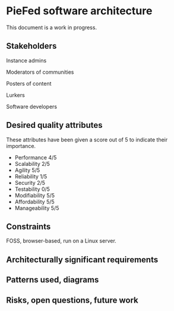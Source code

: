 # PieFed software architecture

This document is a work in progress.

## Stakeholders

Instance admins

Moderators of communities

Posters of content

Lurkers

Software developers

##  Desired quality attributes

These attributes have been given a score out of 5 to indicate their importance.

- Performance 4/5
- Scalability 2/5
- Agility 5/5
- Reliability 1/5
- Security 2/5
- Testability 0/5
- Modifiability 5/5
- Affordability 5/5
- Manageability 5/5

## Constraints

FOSS, browser-based, run on a Linux server.

##  Architecturally significant requirements

##  Patterns used, diagrams

##  Risks, open questions, future work
